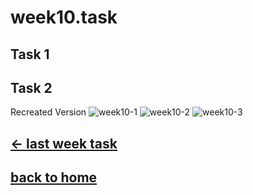 # week10.task
## Task 1

## Task 2


Recreated Version
![week10-1](https://github.com/letian7/MCA-2023/assets/146345116/92148498-be22-4420-bf92-a796c76450c7)
![week10-2](https://github.com/letian7/MCA-2023/assets/146345116/45b0b766-0557-4a50-98e5-cc831ded3472)
![week10-3](https://github.com/letian7/MCA-2023/assets/146345116/3a832643-371a-4abf-9350-c8c3eaa35a42)


## [&larr; last week task](week9.md) &nbsp;&nbsp;&nbsp; &nbsp;&nbsp;&nbsp; &nbsp;&nbsp;&nbsp; &nbsp;&nbsp;&nbsp; &nbsp;&nbsp;&nbsp; &nbsp;&nbsp;&nbsp; 
## [back to home](README.md)
